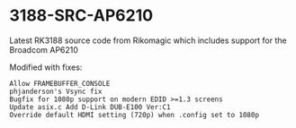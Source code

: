 3188-SRC-AP6210
===============


Latest RK3188 source code from Rikomagic which includes support for the Broadcom AP6210

Modified with fixes:

    Allow FRAMEBUFFER_CONSOLE
    phjanderson's Vsync fix
    Bugfix for 1080p support on modern EDID >=1.3 screens
    Update asix.c Add D-Link DUB-E100 Ver:C1
    Override default HDMI setting (720p) when .config set to 1080p
